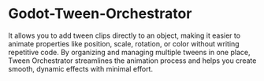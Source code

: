 # Godot-Tween-Orchestrator
It allows you to add tween clips directly to an object, making it easier to animate properties like position, scale, rotation, or color without writing repetitive code. By organizing and managing multiple tweens in one place, Tween Orchestrator streamlines the animation process and helps you create smooth, dynamic effects with minimal effort.
